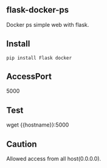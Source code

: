 ## flask-docker-ps
Docker ps simple web with flask.

## Install
`pip install Flask docker`

## AccessPort
5000

## Test
wget {{hostname}}:5000

## Caution
Allowed access from all host(0.0.0.0).
